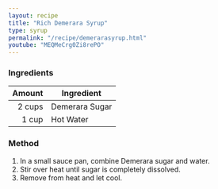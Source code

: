 ```yaml
---
layout: recipe
title: "Rich Demerara Syrup"
type: syrup
permalink: "/recipe/demerarasyrup.html"
youtube: "MEQMeCrg0Zi8rePO"
---
```


### Ingredients

| Amount  | Ingredient    |
| -----: | -------------- |
| 2 cups | Demerara Sugar |
|  1 cup | Hot Water      |

### Method

1. In a small sauce pan, combine Demerara sugar and water.
2. Stir over heat until sugar is completely dissolved.
3. Remove from heat and let cool.
